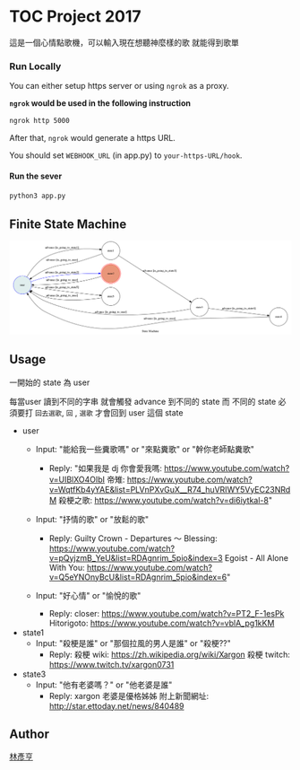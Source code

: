 # TOC Project 2017

這是一個心情點歌機，可以輸入現在想聽神麼樣的歌
就能得到歌單



### Run Locally
You can either setup https server or using `ngrok` as a proxy.

**`ngrok` would be used in the following instruction**

```sh
ngrok http 5000
```

After that, `ngrok` would generate a https URL.

You should set `WEBHOOK_URL` (in app.py) to `your-https-URL/hook`.

#### Run the sever

```sh
python3 app.py
```

## Finite State Machine
![fsm](./img/show-fsm.png)

## Usage
一開始的 state 為 user 


每當user 讀到不同的字串 就會觸發 advance 到不同的 state 而 不同的 state 必須要打 `回去選歌`, `回` , `選歌` 才會回到 user 這個 state





* user
	* Input: "能給我一些糞歌嗎" or "來點糞歌" or "幹你老師點糞歌" 
		* Reply: "如果我是 dj 你會愛我嗎:
			https://www.youtube.com/watch?v=UIBlXO4OIbI
			帝雉:
			https://www.youtube.com/watch?v=WqtfKb4yYAE&list=PLVnPXvGuX__R74_huVRIWY5VyEC23NRdM
			殺梗之歌:
			https://www.youtube.com/watch?v=di6iytkal-8"

		

	* Input: "抒情的歌" or "放鬆的歌"
		* Reply: Guilty Crown - Departures ～ Blessing:
			https://www.youtube.com/watch?v=pQyjzmB_YeU&list=RDAgnrim_5pio&index=3
			Egoist - All Alone With You:
			https://www.youtube.com/watch?v=Q5eYNOnyBcU&list=RDAgnrim_5pio&index=6"

	* Input: "好心情" or "愉悅的歌"
		* Reply: closer:
			https://www.youtube.com/watch?v=PT2_F-1esPk
			Hitorigoto:
			https://www.youtube.com/watch?v=vblA_pg1kKM
* state1
	* Input: "殺梗是誰" or "那個拉風的男人是誰" or "殺梗??"
		* Reply: 殺梗 wiki:
			https://zh.wikipedia.org/wiki/Xargon
			殺梗 twitch:
			https://www.twitch.tv/xargon0731
* state3
	* Input: "他有老婆嗎？" or "他老婆是誰"
		* Reply: xargon 老婆是優格姊姊
			附上新聞網址:
			http://star.ettoday.net/news/840489


## Author
[林彥亨](https://github.com/henry0929016816)
